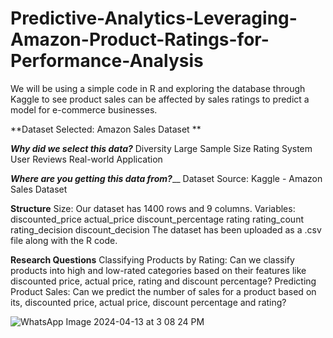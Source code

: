 # Predictive-Analytics-Leveraging-Amazon-Product-Ratings-for-Performance-Analysis
We will be using a simple code in R and exploring the database through Kaggle to see product sales can be affected by sales ratings to predict a model for e-commerce businesses.

**Dataset Selected: Amazon Sales Dataset **

_**Why did we select this data?**_
Diversity
Large Sample Size
Rating System
User Reviews
Real-world Application

_**Where are you getting this data from?**___
Dataset Source: Kaggle - Amazon Sales Dataset

**Structure**
Size: Our dataset has 1400 rows and 9 columns. 
Variables:
discounted_price
actual_price
discount_percentage
rating
rating_count
rating_decision
discount_decision
The dataset has been uploaded as a .csv file along with the R code. 

**Research Questions**
Classifying Products by Rating: Can we classify products into high and low-rated categories based on their features like discounted price, actual price, rating and discount percentage?
Predicting Product Sales: Can we predict the number of sales for a product based on its, discounted price, actual price, discount percentage and rating?

![WhatsApp Image 2024-04-13 at 3 08 24 PM](https://github.com/rushmaparajuli39/Predictive-Analytics-Leveraging-Amazon-Product-Ratings-for-Performance-Analysis/assets/89615796/7e8da790-0429-4700-b3ed-f4a6f23b496f)



